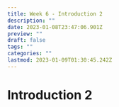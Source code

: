 ```yaml
---
title: Week 6 - Introduction 2
description: ""
date: 2023-01-08T23:47:06.901Z
preview: ""
draft: false
tags: ""
categories: ""
lastmod: 2023-01-09T01:30:45.242Z
---
```

# Introduction 2